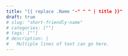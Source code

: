 ```yaml
---
title: "{{ replace .Name "-" " " | title }}"
draft: true
# slug: "short-friendly-name"
# categories: [""]
# tags: [""]
# description: |
#   Multiple lines of text can go here.
---
```

